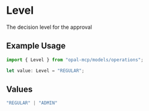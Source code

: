 # Level

The decision level for the approval

## Example Usage

```typescript
import { Level } from "opal-mcp/models/operations";

let value: Level = "REGULAR";
```

## Values

```typescript
"REGULAR" | "ADMIN"
```